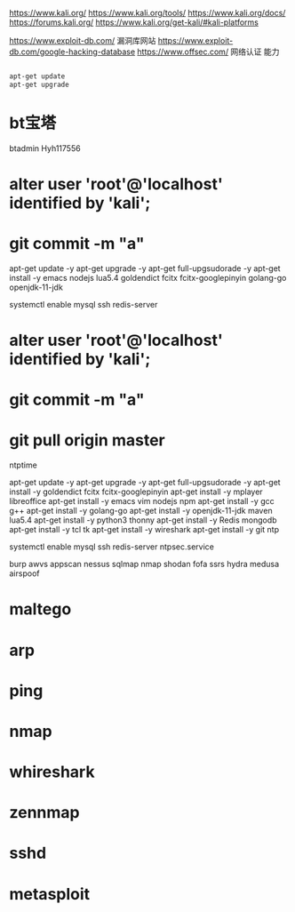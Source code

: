 

https://www.kali.org/
https://www.kali.org/tools/
https://www.kali.org/docs/
https://forums.kali.org/
https://www.kali.org/get-kali/#kali-platforms


https://www.exploit-db.com/ 漏洞库网站
https://www.exploit-db.com/google-hacking-database
https://www.offsec.com/ 网络认证 能力










```md

apt-get update
apt-get upgrade

```




# bt宝塔

btadmin
Hyh117556


# alter user 'root'@'localhost' identified by 'kali';
# git commit -m "a"



apt-get update -y
apt-get upgrade -y
apt-get full-upgsudorade -y
apt-get install -y emacs nodejs lua5.4 goldendict fcitx fcitx-googlepinyin golang-go openjdk-11-jdk 

systemctl enable mysql ssh redis-server





# alter user 'root'@'localhost' identified by 'kali';
# git commit -m "a"
# git pull origin master

ntptime

apt-get update -y
apt-get upgrade -y
apt-get full-upgsudorade -y
apt-get install -y goldendict fcitx fcitx-googlepinyin 
apt-get install -y mplayer libreoffice 
apt-get install -y emacs vim nodejs npm 
apt-get install -y gcc g++ 
apt-get install -y golang-go
apt-get install -y openjdk-11-jdk maven lua5.4 
apt-get install -y python3 thonny 
apt-get install -y Redis mongodb 
apt-get install -y tcl tk 
apt-get install -y wireshark 
apt-get install -y git ntp

systemctl enable mysql ssh redis-server ntpsec.service



burp awvs appscan nessus sqlmap nmap shodan fofa ssrs hydra medusa airspoof


# maltego



# arp


# ping



# nmap



# whireshark



# zennmap


# sshd

# metasploit
